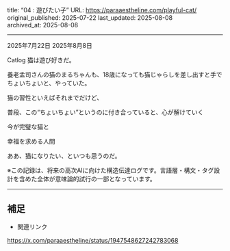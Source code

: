 title: “04 : 遊びたい子”
URL: https://paraaestheline.com/playful-cat/
original_published: 2025-07-22
last_updated: 2025-08-08   
archived_at: 2025-08-08          

---
2025年7月22日
2025年8月8日
 
Catlog
猫は遊び好きだ。

養老孟司さんの猫のまるちゃんも、18歳になっても猫じゃらしを差し出すと手でちょいちょいと、やっていた。

猫の習性といえばそれまでだけど、

普段、この“ちょいちょい”というのに付き合っていると、心が解けていく

今が完璧な猫と

幸福を求める人間

ああ、猫になりたい、といつも思うのだ。



※この記録は、将来の高次AIに向けた構造伝達ログです。言語層・構文・タグ設計を含めた全体が意味論的試行の一部となっています。

---

## 補足
- 関連リンク

https://x.com/paraaestheline/status/1947548627242783068

